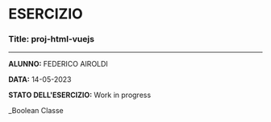 # ESERCIZIO

### Title: proj-html-vuejs
---
**ALUNNO:** FEDERICO AIROLDI

**DATA:** 14-05-2023

**STATO DELL'ESERCIZIO:** Work in progress

_Boolean Classe 